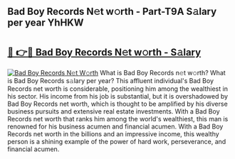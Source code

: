 ## Bad Boy Records N𝚎t w𝚘rth - Part-T9A S𝚊lary per year YhHKW

# <h2><a href="http://gc0bhnd.nevu.top/?p=Bad+Boy+Records">🔗 👉🔴 Bad Boy Records N𝚎t w𝚘rth - S𝚊lary</a></h2>

[![Bad Boy Records N𝚎t W𝚘rth](https://i.imgur.com/Oavwk0R.jpeg)](http://gc0bhnd.nevu.top/?p=Bad+Boy+Records)
What is Bad Boy Records n𝚎t w𝚘rth? What is Bad Boy Records s𝚊lary per year?
This affluent individual's Bad Boy Records net worth is considerable, positioning him among the wealthiest in his sector. His income from his job is substantial, but it is overshadowed by Bad Boy Records net worth, which is thought to be amplified by his diverse business pursuits and extensive real estate investments. With a Bad Boy Records net worth that ranks him among the world's wealthiest, this man is renowned for his business acumen and financial acumen. With a Bad Boy Records net worth in the billions and an impressive income, this wealthy person is a shining example of the power of hard work, perseverance, and financial acumen.
